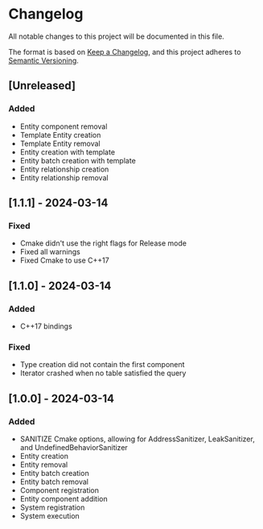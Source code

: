 # Changelog

All notable changes to this project will be documented in this file.

The format is based on [Keep a Changelog](https://keepachangelog.com/en/1.1.0/),
and this project adheres to [Semantic Versioning](https://semver.org/spec/v2.0.0.html).

## [Unreleased]

### Added

- Entity component removal
- Template Entity creation
- Template Entity removal
- Entity creation with template
- Entity batch creation with template
- Entity relationship creation
- Entity relationship removal

## [1.1.1] - 2024-03-14

### Fixed

- Cmake didn't use the right flags for Release mode
- Fixed all warnings
- Fixed Cmake to use C++17

## [1.1.0] - 2024-03-14

### Added

- C++17 bindings

### Fixed

- Type creation did not contain the first component
- Iterator crashed when no table satisfied the query

## [1.0.0] - 2024-03-14

### Added

- SANITIZE Cmake options, allowing for AddressSanitizer, LeakSanitizer, and UndefinedBehaviorSanitizer
- Entity creation
- Entity removal
- Entity batch creation
- Entity batch removal
- Component registration
- Entity component addition
- System registration
- System execution
